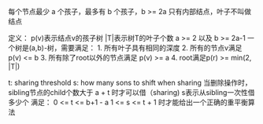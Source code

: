 每个节点最少 a 个孩子，最多有 b 个孩子，b >= 2a
只有内部结点，叶子不叫做结点

定义： p(v)表示结点v的孩子树
      |T|表示树T的叶子个数
      a >= 2 以及 b >= 2a-1
一个树是(a,b)-树，需要满足：
    1. 所有叶子具有相同的深度
    2. 所有的节点v满足 p(v) <= b
    3. 所有除了root以外的节点满足 p(v) >= a
    4. root满足p(r) >= min(2, |T|)


t: sharing threshold
s: how many sons to shift when sharing
当删除操作时，sibling节点的child个数大于 a + t 时才可以借（sharing)
s表示从sibling一次性借多少个
满足：
0 <= t <= b+1 - a
1 <= s <= t + 1
时才能给出一个正确的重平衡算法


